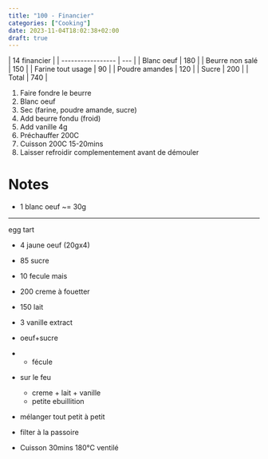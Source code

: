 ```yaml
---
title: "100 - Financier"
categories: ["Cooking"]
date: 2023-11-04T18:02:38+02:00
draft: true
---
```


| 14 financier      |
| ----------------- | --- |
| Blanc oeuf        | 180 |
| Beurre non salé   | 150 |
| Farine tout usage | 90  |
| Poudre amandes    | 120 |
| Sucre             | 200 |
| Total             | 740 |

1. Faire fondre le beurre
2. Blanc oeuf
3. Sec (farine, poudre amande, sucre)
4. Add beurre fondu (froid)
5. Add vanille 4g
6. Préchauffer 200C
7. Cuisson 200C 15-20mins
8. Laisser refroidir complementement avant de démouler

# Notes
- 1 blanc oeuf ~= 30g


---
egg tart
- 4 jaune oeuf (20gx4)
- 85 sucre
- 10 fecule mais
- 200 creme à fouetter
- 150 lait
- 3 vanille extract


- oeuf+sucre
- + fécule
- sur le feu
  - creme + lait + vanille
  - petite ebuillition
- mélanger tout petit à petit
- filter à la passoire
- Cuisson 30mins 180°C ventilé